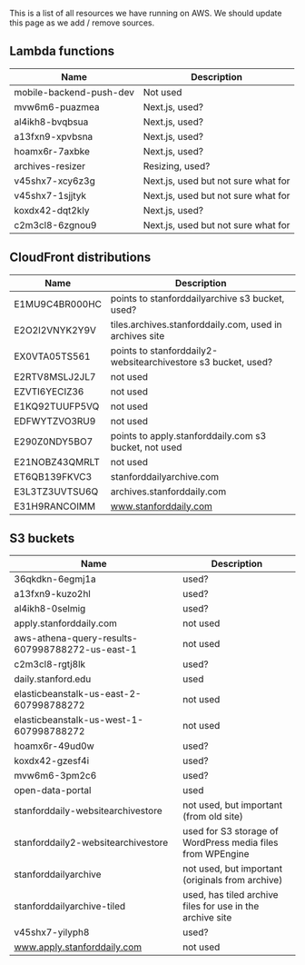 This is a list of all resources we have running on AWS. We should update this page as we add / remove sources.

## Lambda functions

| Name      | Description |
| ----------- | ----------- |
|  mobile-backend-push-dev | Not used |
|  mvw6m6-puazmea | Next.js, used? |
|  al4ikh8-bvqbsua | Next.js, used? |
|	a13fxn9-xpvbsna | Next.js, used? |
| hoamx6r-7axbke  | Next.js, used? |
| archives-resizer  | Resizing, used? |
| v45shx7-xcy6z3g  | Next.js, used but not sure what for |
| v45shx7-1sjjtyk  | Next.js, used but not sure what for |
| koxdx42-dqt2kly  | Next.js, used? |
| 	c2m3cl8-6zgnou9 | Next.js, used but not sure what for |

## CloudFront distributions

| Name      | Description |
| ----------- | ----------- |
| E1MU9C4BR000HC | points to stanforddailyarchive s3 bucket, used? |
| E2O2I2VNYK2Y9V | tiles.archives.stanforddaily.com, used in archives site |
| EX0VTA05TS561 | points to stanforddaily2-websitearchivestore s3 bucket, used? |
| E2RTV8MSLJ2JL7 | not used |
| EZVTI6YECIZ36 | not used |
| E1KQ92TUUFP5VQ | not used |
| EDFWYTZVO3RU9 | not used |
| E290Z0NDY5BO7 | points to apply.stanforddaily.com s3 bucket, not used |
| E21NOBZ43QMRLT | not used |
| ET6QB139FKVC3 | stanforddailyarchive.com |
| E3L3TZ3UVTSU6Q | archives.stanforddaily.com |
| E31H9RANCOIMM | www.stanforddaily.com |

## S3 buckets

| Name      | Description |
| ----------- | ----------- |
| 36qkdkn-6egmj1a | used? |
| a13fxn9-kuzo2hl | used? |
| al4ikh8-0selmig | used? |
| apply.stanforddaily.com | not used |
| aws-athena-query-results-607998788272-us-east-1 | not used |
| c2m3cl8-rgtj8lk | used? |
| daily.stanford.edu | used |
| elasticbeanstalk-us-east-2-607998788272 | not used |
| elasticbeanstalk-us-west-1-607998788272 | not used |
| hoamx6r-49ud0w | used? |
| koxdx42-gzesf4i | used? |
| mvw6m6-3pm2c6 | used? |
| open-data-portal | used |
| stanforddaily-websitearchivestore | not used, but important (from old site) |
| stanforddaily2-websitearchivestore | used for S3 storage of WordPress media files from WPEngine |
| stanforddailyarchive | not used, but important (originals from archive) |
| stanforddailyarchive-tiled | used, has tiled archive files for use in the archive site |
| v45shx7-yilyph8 | used? |
| www.apply.stanforddaily.com | not used |


<!-- TODO: AWS Cognito user pools for jobs board, Amazon CloudSearch for archives -->